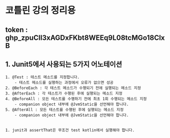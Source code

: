 # 코틀린 강의 정리용
## token : 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
## 1. Junit5에서 사용되는 5가지 어노테이션
```
1. @Test : 테스트 메소드를 지정합니다.
    - 테스트 메소드를 실행하는 과정에서 오류가 없으면 성공
2. @BeforeEach : 각 테스트 메소드가 수행되기 전에 실행되는 메소드 지정
3. @AfterEach : 각 테스트가 수행된 후에 실행되는 메소드 지정
4. @BeforeAll : 모든 테스트를 수행하기 전에 최초 1회 수행되는 메소드 지정
    - companion object 내부에 @JvmStatic을 선언해야 합니다.
5. @AfterAll : 모든 테스트를 수행된 후에 실행되는 메소드 지정
    - companion object 내부에 @JvmStatic을 선언해야 합니다.
```
##
```
1. junit과 assertThat은 무조건 test kotlin에서 실행해야 합니다.
```